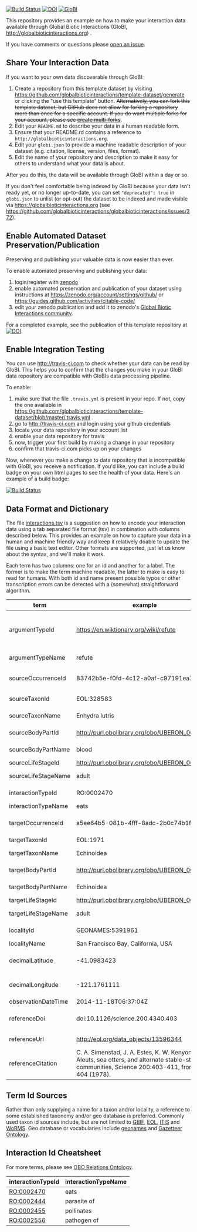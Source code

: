 [![Build Status](https://travis-ci.com/globalbioticinteractions/template-dataset.svg)](https://travis-ci.com/globalbioticinteractions/template-dataset) [![DOI](https://zenodo.org/badge/26293374.svg)](https://zenodo.org/badge/latestdoi/26293374) [![GloBI](http://api.globalbioticinteractions.org/interaction.svg?accordingTo=globi:globalbioticinteractions/template-dataset)](http://globalbioticinteractions.org/?accordingTo=globi:globalbioticinteractions/template-dataset) 

This repository provides an example on how to make your interaction data available through Global Biotic Interactions (GloBI, http://globalbioticinteractions.org) .

If you have comments or questions please [open an issue](https://github.com/jhpoelen/eol-globi-data/issues/new).

## Share Your Interaction Data
If you want to your own data discoverable through GloBI:

1. Create a repository from this template dataset by visiting  https://github.com/globalbioticinteractions/template-dataset/generate or clicking the "use this template" button. ~~Alternatively, you can fork this template dataset, but GitHub does not allow for forking a repository more than once for a specific account. If you do want multiple forks for your account, please see [create multi-forks](https://handong1587.github.io/linux_study/2015/12/18/create-multi-forks.html)~~.
2. Edit your ```README.md``` to describe your data in a human readable form.
3. Ensure that your README.rd contains a reference to ```http://globalbioticinteractions.org```.
4. Edit your ```globi.json``` to provide a machine readable description of your dataset (e.g. citation, license, version, files, format).
5. Edit the name of your repository and description to make it easy for others to understand what your data is about.

After you do this, the data will be available through GloBI within a day or so.

If you don't feel comfortable being indexed by GloBI because your data isn't ready yet, or no longer up-to-date, you can set ```"deprecated": true``` in ```globi.json``` to unlist (or opt-out) the dataset to be indexed and made visible via https://globalbioticinteractions.org (see https://github.com/globalbioticinteractions/globalbioticinteractions/issues/372). 

## Enable Automated Dataset Preservation/Publication
Preserving and publishing your valuable data is now easier than ever. 

To enable automated preserving and publishing your data:

1. login/register with [zenodo](https://zenodo.org)
2. enable automated preservation and publication of your dataset using instructions at  https://zenodo.org/account/settings/github/ or https://guides.github.com/activities/citable-code/
3. edit your zenodo publication and add it to zenodo's [Global Biotic Interactions community](https://zenodo.org/communities/globalbioticinteractions/). 

For a completed example, see the publication of this template repository at [![DOI](https://zenodo.org/badge/26293374.svg)](https://zenodo.org/badge/latestdoi/26293374).

## Enable Integration Testing
You can use http://travis-ci.com to check whether your data can be read by GloBI. This helps you to confirm that the changes you make in your GloBI data repository are compatible with GloBIs data processing pipeline.

To enable:

1. make sure that the file ```.travis.yml``` is present in your repo. If not, copy the one available in https://github.com/globalbioticinteractions/template-dataset/blob/master/.travis.yml . 
2. go to http://travis-ci.com and login using your github credentials
3. locate your data repository in your account list
4. enable your data repository for travis
5. now, trigger your first build by making a change in your repository
6. confirm that travis-ci.com picks up on your changes

Now, whenever you make a change to data repository that is incompatible with GloBI, you receive a notification. If you'd like, you can include a build badge on your own html pages to see the health of your data. Here's an example of a build badge:  

[![Build Status](https://travis-ci.com/globalbioticinteractions/template-dataset.png)](https://travis-ci.com/globalbioticinteractions/template-dataset)


## Data Format and Dictionary
The file [interactions.tsv](./interactions.tsv) is a suggestion on how to encode your interaction data using a tab separated file format (tsv) in combination with columns described below. This provides an example on how to capture your data in a human and machine friendly way and keep it relatively doable to update the file using a basic text editor. Other formats are supported, just let us know about the syntax, and we'll make it work.

Each term has two columns: one for an id and another for a label. The former is to make the term machine readable, the latter to make is easy to read for humans. With both id and name present possible typos or other transcription errors can be detected with a (somewhat) straightforward algorithm.


term | example | description | 
--- | --- | ---
argumentTypeId | https://en.wiktionary.org/wiki/refute | a URI that points to a definition of how this records support, refutes or provides other kind of arguments in the context of described interaction. When unspecified, the argument is assumed to be in support of the documented interaction claim.
 argumentTypeName | refute | a human readable name that qualifies whether the record is in support or refutes of a particular interaction
sourceOccurrenceId | 83742b5e-f0fd-4c12-a0af-c97191ea7722 | globally unique id to reference the individual originating organism, specimen. Inspired by http://rs.tdwg.org/dwc/terms/#occurrenceID .
 sourceTaxonId | EOL:328583 | taxon classification id of originating organism in some taxon name authority
 sourceTaxonName | Enhydra lutris  | scientific name of taxon classification of originating organism 
 sourceBodyPartId | http://purl.obolibrary.org/obo/UBERON_0000178 | identifier of description of source body part is interacted with
 sourceBodyPartName | blood | human readable description of source body part (e.g., "blood", "fruit")
 sourceLifeStageId | http://purl.obolibrary.org/obo/UBERON_0007023 | identifier of description of source life stage
 sourceLifeStageName | adult | human readable description of source life stage (e.g., "adult", "juvenile")
 interactionTypeId | RO:0002470 | id of interaction as described by the [OBO Relations Ontology](https://github.com/oborel/obo-relations)
 interactionTypeName | eats | human readable description of interactions
 targetOccurrenceId | a5ee64b5-081b-4fff-8adc-2b0c74b1f40a | globally unique id to reference the individual target organism, specimen. Inspired by http://rs.tdwg.org/dwc/terms/#occurrenceID .
 targetTaxonId |  EOL:1971 | taxon classification id of target organism. 
 targetTaxonName | Echinoidea | scientific name of taxon classification of target organism of interaction
 targetBodyPartId | http://purl.obolibrary.org/obo/UBERON_0000178 | identifier of description of target body part is interacted with
 targetBodyPartName | Echinoidea | human readable description of target body part (e.g., "blood")
 targetLifeStageId | http://purl.obolibrary.org/obo/UBERON_0007023 | identifier of description of target life stage
 targetLifeStageName | adult | human readable description of target life stage (e.g., "adult", "juvenile")
 localityId | GEONAMES:5391961 | reference to geo classification like geonames.org, gazetteer or other.
 localityName | San Francisco Bay, California, USA | human readable description of locale
 decimalLatitude | -41.0983423 | latitude of geographic center of interaction observation location http://rs.tdwg.org/dwc/terms/index.htm#decimalLatitude
 decimalLongitude | -121.1761111 | longtide of geographic center of interaction observation location http://rs.tdwg.org/dwc/terms/index.htm#decimalLongitude
 observationDateTime | 2014-11-18T06:37:04Z | [ISO 8601](https://en.wikipedia.org/wiki/ISO_8601) formatted date time string 
 referenceDoi | doi:10.1126/science.200.4340.403 | Digital Object Id (DOI, http://doi.org) is commonly used to give papers, datasets or other digital object a permanent id
 referenceUrl | http://eol.org/data_objects/13596344 | some resolvable url that point to information related to species interaction record
 referenceCitation| C. A. Simenstad, J. A. Estes, K. W. Kenyon, Aleuts, sea otters, and alternate stable-state communities, Science 200:403-411, from p. 404 (1978). | human readable reference 

## Term Id Sources
Rather than only supplying a name for a taxon and/or locality, a reference to some established taxonomy and/or geo database is preferred. Commonly used taxon id sources include, but are not limited to [GBIF](http://gbif.org), [EOL](http://eol.org),  [ITIS](http://itis.gov) and [WoRMS](http://marinespecies.org). Geo database or vocabularies include [geonames](http://geonames.org) and [Gazetteer Ontology](http://bioportal.bioontology.org/ontologies/GAZ).
 
## Interaction Id Cheatsheet

For more terms, please see [OBO Relations Ontology](https://github.com/oborel/obo-relations).
 
interactionTypeId | interactionTypeName 
--- | ---
[RO:0002470](http://www.ontobee.org/browser/rdf.php?o=RO&iri=http://purl.obolibrary.org/obo/RO_0002470) | eats
[RO:0002444](http://www.ontobee.org/browser/rdf.php?o=RO&iri=http://purl.obolibrary.org/obo/RO_0002444) | parasite of
[RO:0002455](http://www.ontobee.org/browser/rdf.php?o=RO&iri=http://purl.obolibrary.org/obo/RO_0002455) | pollinates
[RO:0002556](http://www.ontobee.org/browser/rdf.php?o=RO&iri=http://purl.obolibrary.org/obo/RO_0002556) | pathogen of
